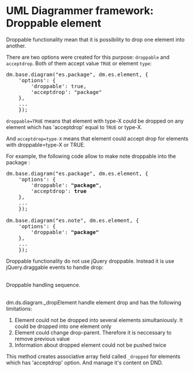 UML Diagrammer framework: Droppable element
===========================================================

Droppable functionality mean that it is possibility to drop one element into another.

There are two options were created for this purpose: `droppable` and `acceptdrop`. Both of them accept value `TRUE` or element `type`:        

<pre>
dm.base.diagram("es.package", dm.es.element, {
    'options': {
        'droppable': true,  
        'acceptdrop': "package"
    },
    ...
    });
</pre>

`droppable=TRUE` means that element with type-X could be dropped on any element which has 'acceptdrop' equal to `TRUE` or type-X.

And `acceptdrop=type-X`  means that element could accept drop for elements with droppable=type-X or TRUE.



For example, the following code allow to make note droppable into the package :  

<pre>
dm.base.diagram("es.package", dm.es.element, {
    'options': {
        'droppable': <b>"package"</b>,  
        'acceptdrop': <b>true</b>
    },
    ...
    });

dm.base.diagram("es.note", dm.es.element, {
    'options': {
        'droppable': <b>"package"</b>
    },
    ...
    });
</pre>


Droppable functionality do not use jQuery droppable. Instead it is use jQuery.draggable events to handle drop: 

<br>
<div id="DroppableSequence" class="pack-diagram" repo="umlsynco/umlsync" path="diagrammer/docs/dm-diagrams/DroppableSequence.umlsync">
Droppable handling sequence. 
</div>
<br>

dm.ds.diagram._dropElement handle element drop and has the following limitations:
1. Element could not be dropped into several elements simultaniously. It could be dropped into one element only
2. Element could change drop-parent. Therefore it is neccessary to remove previous value 
3. Information about dropped element could not be pushed twice

This method creates associative array field called `_dropped` for elements which has 'acceptdrop' option. And manage it's content on DND.





